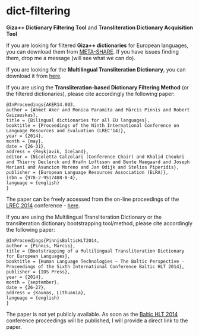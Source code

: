 dict-filtering
==============

**Giza++ Dictionary Filtering Tool** and **Transliteration Dictionary Acquisition Tool**

If you are looking for filtered **Giza++ dictionaries** for European languages, you can download them from [META-SHARE](http://metashare.tilde.com/repository/search/?q=giza%2B%2B+dictionaries). If you have issues finding them, drop me a message (will see what we can do).

If you are looking for the **Multilingual Transliteration Dictionary**, you can download it from [here](Data).

If you are using the **Transliteration-based Dictionary Filtering Method** (or the filtered dictionaries), please cite accordingly the following paper:

```TeX
@InProceedings{AKER14.803,
author = {Ahmet Aker and Monica Paramita and Mārcis Pinnis and Robert Gaizauskas},
title = {Bilingual dictionaries for all EU languages},
booktitle = {Proceedings of the Ninth International Conference on Language Resources and Evaluation (LREC'14)},
year = {2014},
month = {may},
date = {26-31},
address = {Reykjavik, Iceland},
editor = {Nicoletta Calzolari (Conference Chair) and Khalid Choukri and Thierry Declerck and Hrafn Loftsson and Bente Maegaard and Joseph Mariani and Asuncion Moreno and Jan Odijk and Stelios Piperidis},
publisher = {European Language Resources Association (ELRA)},
isbn = {978-2-9517408-8-4},
language = {english}
}
```

The paper can be freely accessed from the on-line proceedings of the [LREC 2014](http://lrec2014.lrec-conf.org/en/) conference - [here](http://www.lrec-conf.org/proceedings/lrec2014/pdf/803_Paper.pdf).

If you are using the Multilingual Transliteration Dictionary or the transliteration dictionary bootstrapping tool/method, please cite accordingly the following paper:

```TeX
@InProceedings{PinnisBalticHLT2014,
author = {Pinnis, Mārcis},
title = {Bootstrapping of a Multilingual Transliteration Dictionary for European Languages},
booktitle = {Human Language Technologies – The Baltic Perspective - Proceedings of the Sixth International Conference Baltic HLT 2014},
publisher = {IOS Press},
year = {2014},
month = {september},
date = {26-27},
address = {Kaunas, Lithuania},
language = {english}
}
```

The paper is not yet publicly available. As soon as the [Baltic HLT 2014](http://tekstynas.vdu.lt/hlt2014) conference proceedings will be published, I will provide a direct link to the paper.
